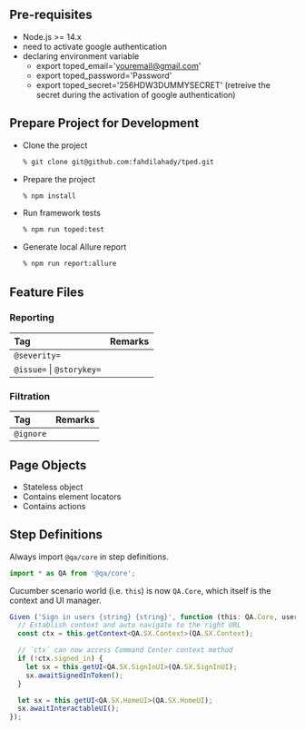## Pre-requisites

- Node.js >= 14.x
- need to activate google authentication
- declaring environment variable
  - export toped_email='youremail@gmail.com'
  - export toped_password='Password'
  - export toped_secret='256HDW3DUMMYSECRET' (retreive the secret during the activation of google authentication)
## Prepare Project for Development

- Clone the project

  ```sh
  % git clone git@github.com:fahdilahady/tped.git
  ```

- Prepare the project

  ```sh
  % npm install
  ```

- Run framework tests

  ```sh
  % npm run toped:test
  ```

- Generate local Allure report

  ```sh
  % npm run report:allure
  ```

## Feature Files

### Reporting

| Tag | Remarks |
|:-|:-|
| `@severity=` |
| `@issue=` \| `@storykey=` |

### Filtration

| Tag | Remarks |
|:-|:-|
| `@ignore` |

## Page Objects

- Stateless object
- Contains element locators
- Contains actions

## Step Definitions

Always import `@qa/core` in step definitions.

```ts
import * as QA from '@qa/core';
```

Cucumber scenario world (i.e. `this`) is now `QA.Core`, which itself is the context and UI manager.

```ts
Given ('Sign in users {string} {string}', function (this: QA.Core, username:string, password:string) {
  // Establish context and auto navigate to the right URL
  const ctx = this.getContext<QA.SX.Context>(QA.SX.Context);

  // `ctx` can now access Command Center context method
  if (!ctx.signed_in) {
    let sx = this.getUI<QA.SX.SignInUI>(QA.SX.SignInUI);
    sx.awaitSignedInToken();
  }

  let sx = this.getUI<QA.SX.HomeUI>(QA.SX.HomeUI);
  sx.awaitInteractableUI();
});
```
